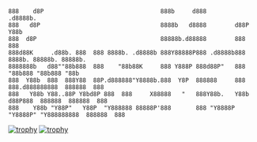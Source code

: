 <!-- ![channels4_banner](https://github.com/KovasMcCann/KovasMcCann/assets/44278533/1d736f70-30e7-415b-b483-8c8293a46119) -->

    888    d8P                                 888b     d888         .d8888b.                          
    888   d8P                                  8888b   d8888        d88P  Y88b                         
    888  d8P                                   88888b.d88888        888    888                         
    888d88K     .d88b. 888  888 8888b. .d8888b 888Y88888P888 .d8888b888        8888b. 88888b. 88888b.  
    8888888b   d88""88b888  888    "88b88K     888 Y888P 888d88P"   888           "88b888 "88b888 "88b 
    888  Y88b  888  888Y88  88P.d888888"Y8888b.888  Y8P  888888     888    888.d888888888  888888  888 
    888   Y88b Y88..88P Y8bd8P 888  888     X88888   "   888Y88b.   Y88b  d88P888  888888  888888  888 
    888    Y88b "Y88P"   Y88P  "Y888888 88888P'888       888 "Y8888P "Y8888P" "Y888888888  888888  888 

[![trophy](https://github-profile-trophy.vercel.app/?username=KovasMcCann&theme=matrix)](#)
[![trophy](https://github-profile-trophy.vercel.app/?username=KovasMcCann&title=MultiLanguage,Experience,Commits,Stars,Followers,Repositories,Issues,PullRequest&theme=matrix)](#)


<!--
**KovasMcCann/KovasMcCann** is a ✨ _special_ ✨ repository because its `README.md` (this file) appears on your GitHub profile.

Here are some ideas to get you started:

- 🔭 I’m currently working on ...
- 🌱 I’m currently learning ...
- 👯 I’m looking to collaborate on ...
- 🤔 I’m looking for help with ...
- 💬 Ask me about ...
- 📫 How to reach me: ...
- 😄 Pronouns: ...
- ⚡ Fun fact: ...
-->

